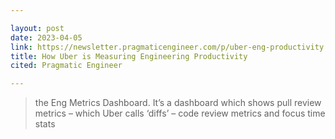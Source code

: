 ```yaml
---

layout: post
date: 2023-04-05
link: https://newsletter.pragmaticengineer.com/p/uber-eng-productivity
title: How Uber is Measuring Engineering Productivity
cited: Pragmatic Engineer

---
```


> the Eng Metrics Dashboard. It’s a dashboard which shows pull review metrics – which Uber calls ‘diffs’ – code review metrics and focus time stats